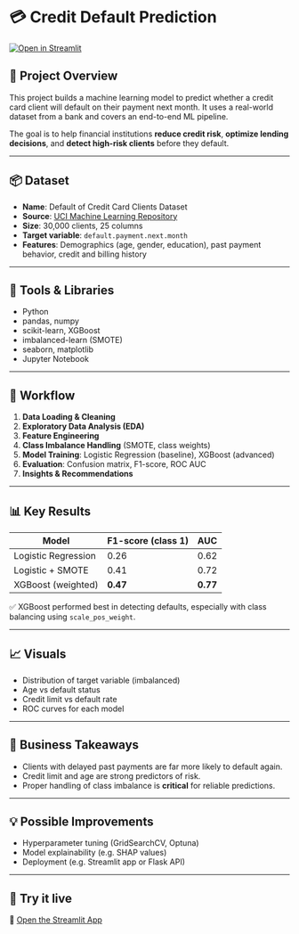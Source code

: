 # 💳 Credit Default Prediction

[![Open in Streamlit](https://img.shields.io/badge/▶️_Try_App-Streamlit-orange?logo=streamlit)](https://creditdefaultapp-k2c5sqc3appitiknbrgsxnl.streamlit.app/)

## 🧠 Project Overview

This project builds a machine learning model to predict whether a credit card client will default on their payment next month. It uses a real-world dataset from a bank and covers an end-to-end ML pipeline.

The goal is to help financial institutions **reduce credit risk**, **optimize lending decisions**, and **detect high-risk clients** before they default.

---

## 📦 Dataset

- **Name**: Default of Credit Card Clients Dataset  
- **Source**: [UCI Machine Learning Repository](https://www.kaggle.com/datasets/uciml/default-of-credit-card-clients-dataset)  
- **Size**: 30,000 clients, 25 columns  
- **Target variable**: `default.payment.next.month`  
- **Features**: Demographics (age, gender, education), past payment behavior, credit and billing history

---

## 🧰 Tools & Libraries

- Python
- pandas, numpy
- scikit-learn, XGBoost
- imbalanced-learn (SMOTE)
- seaborn, matplotlib
- Jupyter Notebook

---

## 🚀 Workflow

1. **Data Loading & Cleaning**
2. **Exploratory Data Analysis (EDA)**
3. **Feature Engineering**
4. **Class Imbalance Handling** (SMOTE, class weights)
5. **Model Training**: Logistic Regression (baseline), XGBoost (advanced)
6. **Evaluation**: Confusion matrix, F1-score, ROC AUC
7. **Insights & Recommendations**

---

## 📊 Key Results

| Model                    | F1-score (class 1) | AUC   |
|--------------------------|--------------------|-------|
| Logistic Regression      | 0.26               | 0.62  |
| Logistic + SMOTE         | 0.41               | 0.72  |
| XGBoost (weighted)       | **0.47**           | **0.77** |

✅ XGBoost performed best in detecting defaults, especially with class balancing using `scale_pos_weight`.

---

## 📈 Visuals

- Distribution of target variable (imbalanced)
- Age vs default status
- Credit limit vs default rate
- ROC curves for each model

---

## 📌 Business Takeaways

- Clients with delayed past payments are far more likely to default again.
- Credit limit and age are strong predictors of risk.
- Proper handling of class imbalance is **critical** for reliable predictions.

---

## 💡 Possible Improvements

- Hyperparameter tuning (GridSearchCV, Optuna)
- Model explainability (e.g. SHAP values)
- Deployment (e.g. Streamlit app or Flask API)


---

## 🧠 Try it live


🔗 [Open the Streamlit App](https://creditdefaultapp-k2c5sqc3appitiknbrgsxnl.streamlit.app/)

